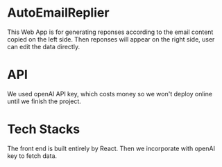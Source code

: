 ﻿# AutoEmailReplier
This Web App is for generating reponses according to the email content copied on the left side. Then reponses will appear on the right side, user can edit the data directly. 
# API
We used openAI API key, which costs money so we won't deploy online until we finish the project.
# Tech Stacks
The front end is built entirely by React. Then we incorporate with openAI key to fetch data.
